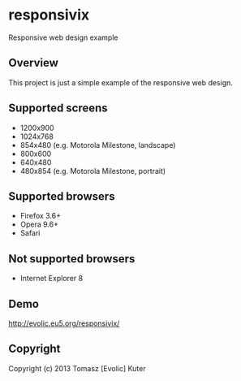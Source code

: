 responsivix
================================
Responsive web design example


Overview
--------------------------------
This project is just a simple example of the responsive web design.


Supported screens
--------------------------------
* 1200x900
* 1024x768
* 854x480 (e.g. Motorola Milestone, landscape)
* 800x600
* 640x480
* 480x854 (e.g. Motorola Milestone, portrait)


Supported browsers
--------------------------------
* Firefox 3.6+
* Opera 9.6+
* Safari


Not supported browsers
--------------------------------
* Internet Explorer 8


Demo
--------------------------------
http://evolic.eu5.org/responsivix/


Copyright
--------------------------------
Copyright (c) 2013 Tomasz [Evolic] Kuter